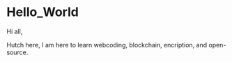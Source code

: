 # Hello_World

Hi all,

Hutch here, I am here to learn webcoding, blockchain, encription, and open-source. 

